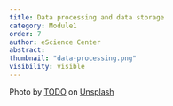 ```yaml
---
title: Data processing and data storage 
category: Module1
order: 7 
author: eScience Center
abstract: 
thumbnail: "data-processing.png"
visibility: visible
---
```



Photo by <a href="">TODO</a> on <a href="https://csharp-station.com/Tutorial/CSharp/Lesson19">Unsplash</a>
  
  
